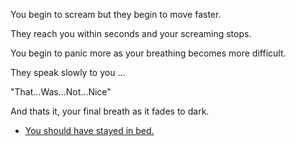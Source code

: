 You begin to scream but they begin to move faster.

They reach you within seconds and your screaming stops.

You begin to panic more as your breathing becomes more difficult.

They speak slowly to you ... 

"That...Was...Not...Nice"

And thats it, your final breath as it fades to dark.

- [You should have stayed in bed.](../begin-journey.md)